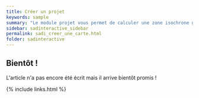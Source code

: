 ```yaml
---
title: Créer un projet
keywords: sample
summary: "Le module projet vous permet de calculer une zone isochrone grâce à l'API Google Maps"
sidebar: sadinteractive_sidebar
permalink: sadi_creer_une_carte.html
folder: sadinteractive
---
```


## Bientôt ! 

L'article n'a pas encore été écrit mais il arrive bientôt promis ! 

{% include links.html %}
